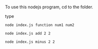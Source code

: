 To use this nodejs program, cd to the folder.

type

```
node index.js function num1 num2
```

```
node index.js add 2 2
```

```
node index.js minus 2 2
```
